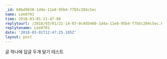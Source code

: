```yaml
---
_id: b0bd9830-1d4e-11e8-95b4-f7b5c204c5ec
name: Lee0701
time: 2018-03-01-21-47-00
replytourl: /2018/03/01/21-14-07-0c4d5460-1d4a-11e8-95b4-f7b5c204c5ec.html
replytoname: Lee0701
date: '2018-03-01T12:47:25.105Z'
layout: post
---
```

글 하나에 답글 두개 달기 테스트
